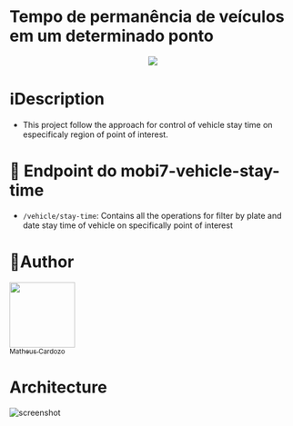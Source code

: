 # Tempo de permanência de veículos em um determinado ponto
<p align="center"><img src="http://img.shields.io/static/v1?label=STATUS&message=EM%20DESENVOLVIMENTO&color=GREEN&style=for-the-badge"/></p>

# ℹ️Description
- This project follow the approach for control of vehicle stay time on especificaly region of point of interest. 

# :hammer: Endpoint do mobi7-vehicle-stay-time 
- `/vehicle/stay-time`: Contains all the operations for filter by plate and date stay time of vehicle on specifically point of interest
 
# 🧔Author
 [<img src="https://avatars.githubusercontent.com/u/50079522?s=400&v=4" width=115><br><sub>Matheus Cardozo</sub>](https://github.com/matheuscard) 

# Architecture

![screenshot]([screenshot.png](https://github.com/matheuscard/mobi7-vehicle-stay-time/blob/main/images/mob7-vehicle-stay-time-Clean%20Architecture.drawio.png))
